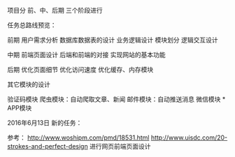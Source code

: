 项目分 前、中、后期 三个阶段进行

任务总路线预览：

  前期
    用户需求分析
    数据库数据表的设计
    业务逻辑设计
    模块划分
    逻辑交互设计
  
  中期
    前端页面设计
    后端和前端的对接
    实现网站的基本功能

  后期
    优化页面细节
    优化访问速度
    优化缓存、内存模块

其它模块的设计
  
  验证码模块
  爬虫模块：自动爬取文章、新闻
  邮件模块：自动推送消息
  微信模块
  *
  APP模块


  2016年6月13日 新的任务：

  参考：
      http://www.woshipm.com/pmd/18531.html 
      http://www.uisdc.com/20-strokes-and-perfect-design
      进行网页前端页面设计

